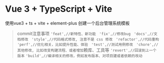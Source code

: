 # Vue 3 + TypeScript + Vite

使用vue3 + ts + vite + element-plus 创建一个后台管理系统模板

> commit注意事项
> `'feat',//新特性、新功能 `
> `'fix',//修改bug `
> `'docs',//文档修改 `
> `'style',//代码格式修改, 注意不是 css 修改 `
> `'refactor',//代码重构 `
> `'perf',//优化相关，比如提升性能、体验 `
> `'test',//测试用例修改 `
> `'chore',//其他修改, 比如改变构建流程、或者增加`赖库、工具等
> `'revert',//回滚到上一个版本`
> `'build',//编译相关的修改，例如发布版本、对项目建或者依赖的改动`
